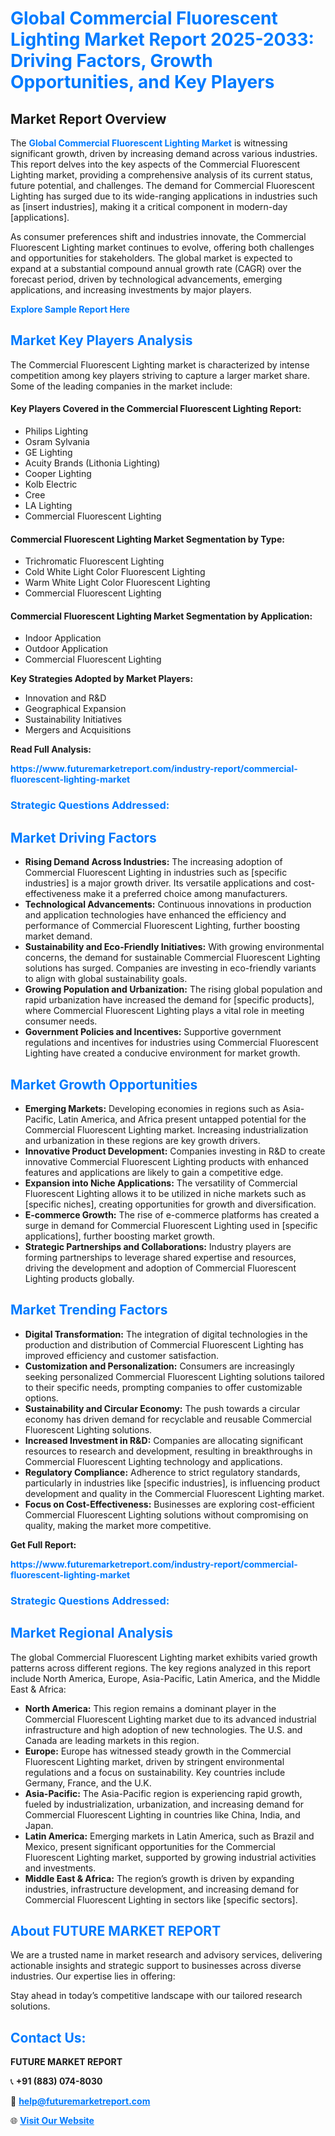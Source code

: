 <h1 style="color: #007BFF;">Global Commercial Fluorescent Lighting Market Report 2025-2033: Driving Factors, Growth Opportunities, and Key Players</h1>

<section id="overview">
<h2>Market Report Overview</h2>
<p>The <a href="https://www.futuremarketreport.com/industry-report/commercial-fluorescent-lighting-market" style="color: #007BFF; text-decoration: none;"><strong>Global Commercial Fluorescent Lighting Market</strong></a> is witnessing significant growth, driven by increasing demand across various industries. This report delves into the key aspects of the Commercial Fluorescent Lighting market, providing a comprehensive analysis of its current status, future potential, and challenges. The demand for Commercial Fluorescent Lighting has surged due to its wide-ranging applications in industries such as [insert industries], making it a critical component in modern-day [applications].</p>
<p>As consumer preferences shift and industries innovate, the Commercial Fluorescent Lighting market continues to evolve, offering both challenges and opportunities for stakeholders. The global market is expected to expand at a substantial compound annual growth rate (CAGR) over the forecast period, driven by technological advancements, emerging applications, and increasing investments by major players.</p>
</section>

<section id="overview">
<p><a href="https://www.futuremarketreport.com/request-sample/reportId=99840" style="color: #007BFF; text-decoration: none;"><strong>Explore Sample Report Here</strong></a></p>
</section>

<section id="key-players">
<h2 style="color: #007BFF;">Market Key Players Analysis</h2>
<p>The Commercial Fluorescent Lighting market is characterized by intense competition among key players striving to capture a larger market share. Some of the leading companies in the market include:</p>
<h4>Key Players Covered in the Commercial Fluorescent Lighting Report:</h4>
<ul><li>Philips Lighting</li><li>Osram Sylvania</li><li>GE Lighting</li><li>Acuity Brands (Lithonia Lighting)</li><li>Cooper Lighting</li><li>Kolb Electric</li><li>Cree</li><li>LA Lighting</li><li>Commercial Fluorescent Lighting</li></ul>
<h4>Commercial Fluorescent Lighting Market Segmentation by Type:</h4>
<ul><li>Trichromatic Fluorescent Lighting</li><li>Cold White Light Color Fluorescent Lighting</li><li>Warm White Light Color Fluorescent Lighting</li><li>Commercial Fluorescent Lighting</li></ul>

<h4>Commercial Fluorescent Lighting Market Segmentation by Application:</h4>
<ul><li>Indoor Application</li><li>Outdoor Application</li><li>Commercial Fluorescent Lighting</li></ul>
<p><strong>Key Strategies Adopted by Market Players:</strong></p>
<ul>
<li>Innovation and R&D</li>
<li>Geographical Expansion</li>
<li>Sustainability Initiatives</li>
<li>Mergers and Acquisitions</li>
</ul>
</section>

<section>
<p><strong>Read Full Analysis: </strong></p><a href="https://www.futuremarketreport.com/industry-report/commercial-fluorescent-lighting-market" style="color: #007BFF; text-decoration: none;"><strong>https://www.futuremarketreport.com/industry-report/commercial-fluorescent-lighting-market</strong></a>
<h3 style="color: #007BFF;">Strategic Questions Addressed:</h3>
</section>

<section id="driving-factors">
<h2 style="color: #007BFF;">Market Driving Factors</h2>
<ul>
<li><strong>Rising Demand Across Industries:</strong> The increasing adoption of Commercial Fluorescent Lighting in industries such as [specific industries] is a major growth driver. Its versatile applications and cost-effectiveness make it a preferred choice among manufacturers.</li>
<li><strong>Technological Advancements:</strong> Continuous innovations in production and application technologies have enhanced the efficiency and performance of Commercial Fluorescent Lighting, further boosting market demand.</li>
<li><strong>Sustainability and Eco-Friendly Initiatives:</strong> With growing environmental concerns, the demand for sustainable Commercial Fluorescent Lighting solutions has surged. Companies are investing in eco-friendly variants to align with global sustainability goals.</li>
<li><strong>Growing Population and Urbanization:</strong> The rising global population and rapid urbanization have increased the demand for [specific products], where Commercial Fluorescent Lighting plays a vital role in meeting consumer needs.</li>
<li><strong>Government Policies and Incentives:</strong> Supportive government regulations and incentives for industries using Commercial Fluorescent Lighting have created a conducive environment for market growth.</li>
</ul>
</section>

<section id="growth-opportunities">
<h2 style="color: #007BFF;">Market Growth Opportunities</h2>
<ul>
<li><strong>Emerging Markets:</strong> Developing economies in regions such as Asia-Pacific, Latin America, and Africa present untapped potential for the Commercial Fluorescent Lighting market. Increasing industrialization and urbanization in these regions are key growth drivers.</li>
<li><strong>Innovative Product Development:</strong> Companies investing in R&D to create innovative Commercial Fluorescent Lighting products with enhanced features and applications are likely to gain a competitive edge.</li>
<li><strong>Expansion into Niche Applications:</strong> The versatility of Commercial Fluorescent Lighting allows it to be utilized in niche markets such as [specific niches], creating opportunities for growth and diversification.</li>
<li><strong>E-commerce Growth:</strong> The rise of e-commerce platforms has created a surge in demand for Commercial Fluorescent Lighting used in [specific applications], further boosting market growth.</li>
<li><strong>Strategic Partnerships and Collaborations:</strong> Industry players are forming partnerships to leverage shared expertise and resources, driving the development and adoption of Commercial Fluorescent Lighting products globally.</li>
</ul>
</section>

<section id="trending-factors">
<h2 style="color: #007BFF;">Market Trending Factors</h2>
<ul>
<li><strong>Digital Transformation:</strong> The integration of digital technologies in the production and distribution of Commercial Fluorescent Lighting has improved efficiency and customer satisfaction.</li>
<li><strong>Customization and Personalization:</strong> Consumers are increasingly seeking personalized Commercial Fluorescent Lighting solutions tailored to their specific needs, prompting companies to offer customizable options.</li>
<li><strong>Sustainability and Circular Economy:</strong> The push towards a circular economy has driven demand for recyclable and reusable Commercial Fluorescent Lighting solutions.</li>
<li><strong>Increased Investment in R&D:</strong> Companies are allocating significant resources to research and development, resulting in breakthroughs in Commercial Fluorescent Lighting technology and applications.</li>
<li><strong>Regulatory Compliance:</strong> Adherence to strict regulatory standards, particularly in industries like [specific industries], is influencing product development and quality in the Commercial Fluorescent Lighting market.</li>
<li><strong>Focus on Cost-Effectiveness:</strong> Businesses are exploring cost-efficient Commercial Fluorescent Lighting solutions without compromising on quality, making the market more competitive.</li>
</ul>
</section>

<section>
<p><strong>Get Full Report: </strong></p><a href="https://www.futuremarketreport.com/industry-report/commercial-fluorescent-lighting-market" style="color: #007BFF; text-decoration: none;"><strong>https://www.futuremarketreport.com/industry-report/commercial-fluorescent-lighting-market</strong></a>
<h3 style="color: #007BFF;">Strategic Questions Addressed:</h3>
</section>


<section id="regional-analysis">
<h2 style="color: #007BFF;">Market Regional Analysis</h2>
<p>The global Commercial Fluorescent Lighting market exhibits varied growth patterns across different regions. The key regions analyzed in this report include North America, Europe, Asia-Pacific, Latin America, and the Middle East & Africa:</p>
<ul>
<li><strong>North America:</strong> This region remains a dominant player in the Commercial Fluorescent Lighting market due to its advanced industrial infrastructure and high adoption of new technologies. The U.S. and Canada are leading markets in this region.</li>
<li><strong>Europe:</strong> Europe has witnessed steady growth in the Commercial Fluorescent Lighting market, driven by stringent environmental regulations and a focus on sustainability. Key countries include Germany, France, and the U.K.</li>
<li><strong>Asia-Pacific:</strong> The Asia-Pacific region is experiencing rapid growth, fueled by industrialization, urbanization, and increasing demand for Commercial Fluorescent Lighting in countries like China, India, and Japan.</li>
<li><strong>Latin America:</strong> Emerging markets in Latin America, such as Brazil and Mexico, present significant opportunities for the Commercial Fluorescent Lighting market, supported by growing industrial activities and investments.</li>
<li><strong>Middle East & Africa:</strong> The region’s growth is driven by expanding industries, infrastructure development, and increasing demand for Commercial Fluorescent Lighting in sectors like [specific sectors].</li>
</ul>
</section>

<footer>
<h2 style="color: #007BFF;">About FUTURE MARKET REPORT</h2>
<p>We are a trusted name in market research and advisory services, delivering actionable insights and strategic support to businesses across diverse industries. Our expertise lies in offering:</p>

<p>Stay ahead in today’s competitive landscape with our tailored research solutions.</p>

<h2 style="color: #007BFF;">Contact Us:</h2>
<p><strong>FUTURE MARKET REPORT</strong></p>
<p>📞 <strong>+91 (883) 074-8030</strong></p>
<p>📧 <strong><a href="mailto:help@futuremarketreport.com" style="color: #007BFF;">help@futuremarketreport.com</a></strong></p>
<p>🌐 <strong><a href="https://www.futuremarketreport.com/" style="color: #007BFF;">Visit Our Website</a></strong></p>
</footer>